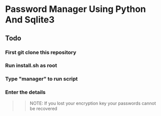 # Password Manager Using Python And Sqlite3

## Todo

### First git clone this repository
### Run install.sh as root
### Type "manager" to run script
### Enter the details 

>>NOTE: If you lost your encryption key your passwords cannot be recovered
